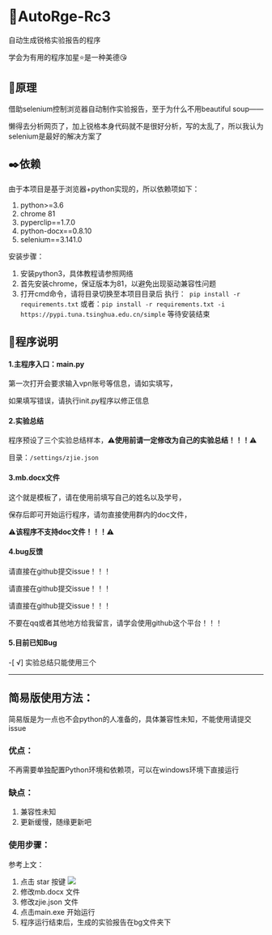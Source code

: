 # :whale:AutoRge-Rc3

自动生成锐格实验报告的程序

学会为有用的程序加星:star:是一种美德:kissing_heart:

## :rocket:原理

借助selenium控制浏览器自动制作实验报告，至于为什么不用beautiful soup—— 

懒得去分析网页了，加上锐格本身代码就不是很好分析，写的太乱了，所以我认为selenium是最好的解决方案了

## :black_nib:依赖

由于本项目是基于浏览器+python实现的，所以依赖项如下：

1. python>=3.6
2. chrome 81
3. pyperclip==1.7.0
4. python-docx==0.8.10
5. selenium==3.141.0

安装步骤：

1. 安装python3，具体教程请参照网络
2. 首先安装chrome，保证版本为81，以避免出现驱动兼容性问题
3. 打开cmd命令，请将目录切换至本项目目录后
   执行：` pip install -r requirements.txt`
   或者：`pip install -r requirements.txt -i https://pypi.tuna.tsinghua.edu.cn/simple`
   等待安装结束

## :memo:程序说明

#### 1.主程序入口：main.py

第一次打开会要求输入vpn账号等信息，请如实填写，

如果填写错误，请执行init.py程序以修正信息

#### 2.实验总结

程序预设了三个实验总结样本，:warning:**使用前请一定修改为自己的实验总结！！！**:warning:

目录：`/settings/zjie.json`

#### 3.mb.docx文件

这个就是模板了，请在使用前填写自己的姓名以及学号，

保存后即可开始运行程序，请勿直接使用群内的doc文件，

:warning:**该程序不支持doc文件！！！**:warning:

#### 4.bug反馈

请直接在github提交issue！！！

请直接在github提交issue！！！

请直接在github提交issue！！！

不要在qq或者其他地方给我留言，请学会使用github这个平台！！！

#### 5.目前已知Bug

-[ √] 实验总结只能使用三个

--------------------------
## 简易版使用方法：

简易版是为一点也不会python的人准备的，具体兼容性未知，不能使用请提交issue

### 优点：

不再需要单独配置Python环境和依赖项，可以在windows环境下直接运行

### 缺点：

1. 兼容性未知
2. 更新缓慢，随缘更新吧

### 使用步骤：

参考上文：

1. 点击 star 按键
![](https://picstay.oss-cn-chengdu.aliyuncs.com/img/20200518135938.png)
2. 修改mb.docx 文件
3. 修改zjie.json 文件
4. 点击main.exe 开始运行
5. 程序运行结束后，生成的实验报告在bg文件夹下



